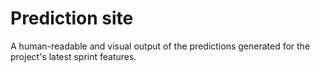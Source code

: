# Prediction site

A human-readable and visual output of the predictions generated for the 
project's latest sprint features.
